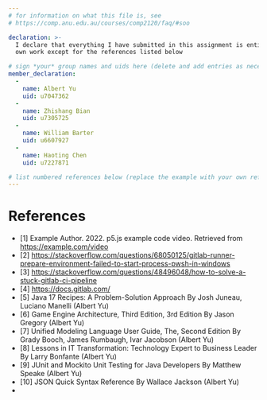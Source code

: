 ```yaml
---
# for information on what this file is, see
# https://comp.anu.edu.au/courses/comp2120/faq/#soo

declaration: >-
  I declare that everything I have submitted in this assignment is entirely my
  own work except for the references listed below

# sign *your* group names and uids here (delete and add entries as necessary). By signing you also AGREE you have read the Submission Checklist - https://comp.anu.edu.au/courses/comp2120/assignments/group-assignment2/#submission-checklist
member_declaration:
  -
    name: Albert Yu
    uid: u7047362
  -
    name: Zhishang Bian
    uid: u7305725
  -
    name: William Barter
    uid: u6607927
  -
    name: Haoting Chen
    uid: u7227871

# list numbered references below (replace the example with your own references) 
---
```

# References
- [1] Example Author. 2022. p5.js example code video. Retrieved from https://example.com/video
- [2] https://stackoverflow.com/questions/68050125/gitlab-runner-prepare-environment-failed-to-start-process-pwsh-in-windows
- [3] https://stackoverflow.com/questions/48496048/how-to-solve-a-stuck-gitlab-ci-pipeline
- [4] https://docs.gitlab.com/
- [5] Java 17 Recipes: A Problem-Solution Approach
      By Josh Juneau, Luciano Manelli (Albert Yu)
- [6] Game Engine Architecture, Third Edition, 3rd Edition
      By Jason Gregory (Albert Yu)
- [7] Unified Modeling Language User Guide, The, Second Edition
      By Grady Booch, James Rumbaugh, Ivar Jacobson (Albert Yu)
- [8] Lessons in IT Transformation: Technology Expert to Business Leader
      By Larry Bonfante (Albert Yu)
- [9] JUnit and Mockito Unit Testing for Java Developers
      By Matthew Speake (Albert Yu)
- [10] JSON Quick Syntax Reference
       By Wallace Jackson (Albert Yu)
- 
